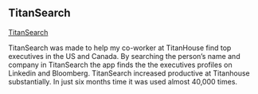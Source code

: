 ## TitanSearch

[TitanSearch](https://dkapper01.github.io/TitanHouseSearch/)

TitanSearch was made to help my co-worker at TitanHouse find top executives in the US and Canada. By searching the person’s name and company in TitanSearch the app finds the the executives profiles on Linkedin and Bloomberg. TitanSearch increased productive at Titanhouse substantially. In just six months time it was used almost 40,000 times. 
